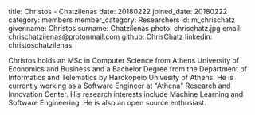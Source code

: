 title: Christos - Chatzilenas 
date: 20180222 
joined_date: 20180222 
category: members 
member_category: Researchers
id: m_chrischatz 
givenname: Christos 
surname: Chatzilenas
photo: chrischatz.jpg
email: chrischatzilenas@protonmail.com 
github: ChrisChatz
linkedin: christoschatzilenas

Christos holds an MSc in Computer Science from Athens University of Economics and Business and 
a Bachelor Degree from the Department of Informatics and Telematics by Harokopeio Univesity of Athens. 
He is currently working as a Software Engineer at "Athena" Research and Innovation Center. 
His research interests include Machine Learning and Software Engineering. 
He is also an open source enthusiast.
